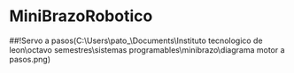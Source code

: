 # MiniBrazoRobotico

##!Servo a pasos(C:\Users\pato_\Documents\Instituto tecnologico de leon\octavo semestres\sistemas programables\minibrazo\diagrama motor a pasos.png)
